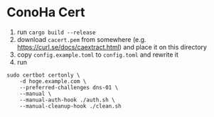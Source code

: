 # ConoHa Cert

1. run `cargo build --release`
2. download `cacert.pem` from somewhere (e.g. https://curl.se/docs/caextract.html) and place it on this directory
3. copy `config.example.toml` to `config.toml` and rewrite it
4. run 
```
sudo certbot certonly \
    -d hoge.example.com \
    --preferred-challenges dns-01 \
    --manual \
    --manual-auth-hook ./auth.sh \
    --manual-cleanup-hook ./clean.sh
```
